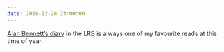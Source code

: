 ```yaml
---
date: 2018-12-28 23:00:00
---
```


[Alan Bennett’s diary](https://www.lrb.co.uk/v41/n01/alan-bennett/diary) in the LRB is always one of my favourite reads at this time of year.
